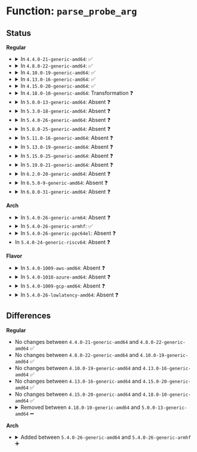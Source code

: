# Function: <code>parse_probe_arg</code>

## Status
<b>Regular</b>
<ul>
<li>
<details>
<summary>In <code>4.4.0-21-generic-amd64</code>: ✅</summary>

```c
int parse_probe_arg(char * arg, const struct fetch_type * t, struct fetch_param * f, bool is_return, bool is_kprobe, const struct fetch_type * ftbl)
```

```json
{
  "name": "parse_probe_arg",
  "collision_type": "Unique Static",
  "inline_type": "No",
  "funcs": [
    {
      "addr": 18446744071580342784,
      "name": "parse_probe_arg",
      "external": false,
      "loc": "kernel/trace/trace_probe.c:358",
      "file": "kernel/trace/trace_probe.c",
      "inline": "seen, unknown",
      "caller_inline": [],
      "caller_func": [
        "kernel/trace/trace_probe.c:parse_probe_arg",
        "kernel/trace/trace_probe.c:traceprobe_parse_probe_arg"
      ]
    }
  ],
  "symbols": [
    {
      "addr": 18446744071580342784,
      "name": "parse_probe_arg",
      "section": ".text",
      "bind": "STB_LOCAL",
      "size": 942
    }
  ]
}
```
</details>
</li>
<li>
<details>
<summary>In <code>4.8.0-22-generic-amd64</code>: ✅</summary>

```c
int parse_probe_arg(char * arg, const struct fetch_type * t, struct fetch_param * f, bool is_return, bool is_kprobe, const struct fetch_type * ftbl)
```

```json
{
  "name": "parse_probe_arg",
  "collision_type": "Unique Static",
  "inline_type": "No",
  "funcs": [
    {
      "addr": 18446744071580397520,
      "name": "parse_probe_arg",
      "external": false,
      "loc": "kernel/trace/trace_probe.c:385",
      "file": "kernel/trace/trace_probe.c",
      "inline": "seen, unknown",
      "caller_inline": [],
      "caller_func": [
        "kernel/trace/trace_probe.c:traceprobe_parse_probe_arg",
        "kernel/trace/trace_probe.c:parse_probe_arg"
      ]
    }
  ],
  "symbols": [
    {
      "addr": 18446744071580397520,
      "name": "parse_probe_arg",
      "section": ".text",
      "bind": "STB_LOCAL",
      "size": 1040
    }
  ]
}
```
</details>
</li>
<li>
<details>
<summary>In <code>4.10.0-19-generic-amd64</code>: ✅</summary>

```c
int parse_probe_arg(char * arg, const struct fetch_type * t, struct fetch_param * f, bool is_return, bool is_kprobe, const struct fetch_type * ftbl)
```

```json
{
  "name": "parse_probe_arg",
  "collision_type": "Unique Static",
  "inline_type": "No",
  "funcs": [
    {
      "addr": 18446744071580445664,
      "name": "parse_probe_arg",
      "external": false,
      "loc": "kernel/trace/trace_probe.c:389",
      "file": "kernel/trace/trace_probe.c",
      "inline": "seen, unknown",
      "caller_inline": [],
      "caller_func": [
        "kernel/trace/trace_probe.c:traceprobe_parse_probe_arg",
        "kernel/trace/trace_probe.c:parse_probe_arg"
      ]
    }
  ],
  "symbols": [
    {
      "addr": 18446744071580445664,
      "name": "parse_probe_arg",
      "section": ".text",
      "bind": "STB_LOCAL",
      "size": 1040
    }
  ]
}
```
</details>
</li>
<li>
<details>
<summary>In <code>4.13.0-16-generic-amd64</code>: ✅</summary>

```c
int parse_probe_arg(char * arg, const struct fetch_type * t, struct fetch_param * f, bool is_return, bool is_kprobe, const struct fetch_type * ftbl)
```

```json
{
  "name": "parse_probe_arg",
  "collision_type": "Unique Static",
  "inline_type": "No",
  "funcs": [
    {
      "addr": 18446744071580457072,
      "name": "parse_probe_arg",
      "external": false,
      "loc": "kernel/trace/trace_probe.c:390",
      "file": "kernel/trace/trace_probe.c",
      "inline": "seen, unknown",
      "caller_inline": [],
      "caller_func": [
        "kernel/trace/trace_probe.c:traceprobe_parse_probe_arg",
        "kernel/trace/trace_probe.c:parse_probe_arg"
      ]
    }
  ],
  "symbols": [
    {
      "addr": 18446744071580457072,
      "name": "parse_probe_arg",
      "section": ".text",
      "bind": "STB_LOCAL",
      "size": 1004
    }
  ]
}
```
</details>
</li>
<li>
<details>
<summary>In <code>4.15.0-20-generic-amd64</code>: ✅</summary>

```c
int parse_probe_arg(char * arg, const struct fetch_type * t, struct fetch_param * f, bool is_return, bool is_kprobe, const struct fetch_type * ftbl)
```

```json
{
  "name": "parse_probe_arg",
  "collision_type": "Unique Static",
  "inline_type": "No",
  "funcs": [
    {
      "addr": 18446744071580513520,
      "name": "parse_probe_arg",
      "external": false,
      "loc": "kernel/trace/trace_probe.c:388",
      "file": "kernel/trace/trace_probe.c",
      "inline": "seen, unknown",
      "caller_inline": [],
      "caller_func": [
        "kernel/trace/trace_probe.c:traceprobe_parse_probe_arg",
        "kernel/trace/trace_probe.c:parse_probe_arg"
      ]
    }
  ],
  "symbols": [
    {
      "addr": 18446744071580513520,
      "name": "parse_probe_arg",
      "section": ".text",
      "bind": "STB_LOCAL",
      "size": 1010
    }
  ]
}
```
</details>
</li>
<li>
<details>
<summary>In <code>4.18.0-10-generic-amd64</code>: Transformation ❓</summary>

```c
int parse_probe_arg(char * arg, const struct fetch_type * t, struct fetch_param * f, bool is_return, bool is_kprobe, const struct fetch_type * ftbl)
```

```json
{
  "name": "parse_probe_arg",
  "collision_type": "Unique Static",
  "inline_type": "No",
  "funcs": [
    {
      "addr": 0,
      "name": "parse_probe_arg",
      "external": false,
      "loc": "kernel/trace/trace_probe.c:388",
      "file": "kernel/trace/trace_probe.c",
      "inline": "seen, unknown",
      "caller_inline": [],
      "caller_func": [
        "kernel/trace/trace_probe.c:traceprobe_parse_probe_arg",
        "kernel/trace/trace_probe.c:parse_probe_arg"
      ]
    }
  ],
  "symbols": [
    {
      "addr": 18446744071580601584,
      "name": "parse_probe_arg",
      "section": ".text",
      "bind": "STB_LOCAL",
      "size": 1017
    },
    {
      "addr": 18446744071580604367,
      "name": "parse_probe_arg.cold.8",
      "section": ".text",
      "bind": "STB_LOCAL",
      "size": 26
    }
  ]
}
```
</details>
</li>
<li>
<details>
<summary>In <code>5.0.0-13-generic-amd64</code>: Absent ❓</summary>

```json
{
  "name": "parse_probe_arg",
  "collision_type": "Unique Static",
  "inline_type": "Selective",
  "funcs": [
    {
      "addr": 18446744071580659888,
      "name": "parse_probe_arg",
      "external": false,
      "loc": "kernel/trace/trace_probe.c:234",
      "file": "kernel/trace/trace_probe.c",
      "inline": "not declared, inlined",
      "caller_inline": [],
      "caller_func": [
        "kernel/trace/trace_probe.c:traceprobe_parse_probe_arg_body"
      ]
    }
  ],
  "symbols": [
    {
      "addr": 18446744071580659888,
      "name": "parse_probe_arg.isra.3",
      "section": ".text",
      "bind": "STB_LOCAL",
      "size": 1024
    }
  ]
}
```
</details>
</li>
<li>
<details>
<summary>In <code>5.3.0-18-generic-amd64</code>: Absent ❓</summary>

```json
{
  "name": "parse_probe_arg",
  "collision_type": "Unique Static",
  "inline_type": "Selective",
  "funcs": [
    {
      "addr": 18446744071580721824,
      "name": "parse_probe_arg",
      "external": false,
      "loc": "kernel/trace/trace_probe.c:321",
      "file": "kernel/trace/trace_probe.c",
      "inline": "not declared, inlined",
      "caller_inline": [],
      "caller_func": [
        "kernel/trace/trace_probe.c:traceprobe_parse_probe_arg_body"
      ]
    }
  ],
  "symbols": [
    {
      "addr": 18446744071580721824,
      "name": "parse_probe_arg.isra.0",
      "section": ".text",
      "bind": "STB_LOCAL",
      "size": 1686
    }
  ]
}
```
</details>
</li>
<li>
<details>
<summary>In <code>5.4.0-26-generic-amd64</code>: Absent ❓</summary>

```json
{
  "name": "parse_probe_arg",
  "collision_type": "Unique Static",
  "inline_type": "Selective",
  "funcs": [
    {
      "addr": 18446744071580770432,
      "name": "parse_probe_arg",
      "external": false,
      "loc": "kernel/trace/trace_probe.c:354",
      "file": "kernel/trace/trace_probe.c",
      "inline": "not declared, inlined",
      "caller_inline": [],
      "caller_func": [
        "kernel/trace/trace_probe.c:traceprobe_parse_probe_arg_body"
      ]
    }
  ],
  "symbols": [
    {
      "addr": 18446744071580770432,
      "name": "parse_probe_arg.isra.0",
      "section": ".text",
      "bind": "STB_LOCAL",
      "size": 1947
    }
  ]
}
```
</details>
</li>
<li>
<details>
<summary>In <code>5.8.0-25-generic-amd64</code>: Absent ❓</summary>

```json
{
  "name": "parse_probe_arg",
  "collision_type": "Unique Static",
  "inline_type": "Selective",
  "funcs": [
    {
      "addr": 18446744071580887952,
      "name": "parse_probe_arg",
      "external": false,
      "loc": "kernel/trace/trace_probe.c:354",
      "file": "kernel/trace/trace_probe.c",
      "inline": "not declared, inlined",
      "caller_inline": [],
      "caller_func": [
        "kernel/trace/trace_probe.c:traceprobe_parse_probe_arg_body"
      ]
    }
  ],
  "symbols": [
    {
      "addr": 18446744071580887952,
      "name": "parse_probe_arg.isra.0",
      "section": ".text",
      "bind": "STB_LOCAL",
      "size": 1418
    }
  ]
}
```
</details>
</li>
<li>
<details>
<summary>In <code>5.11.0-16-generic-amd64</code>: Absent ❓</summary>

```json
{
  "name": "parse_probe_arg",
  "collision_type": "Unique Static",
  "inline_type": "Selective",
  "funcs": [
    {
      "addr": 18446744071580882240,
      "name": "parse_probe_arg",
      "external": false,
      "loc": "kernel/trace/trace_probe.c:354",
      "file": "kernel/trace/trace_probe.c",
      "inline": "not declared, inlined",
      "caller_inline": [],
      "caller_func": [
        "kernel/trace/trace_probe.c:traceprobe_parse_probe_arg_body"
      ]
    }
  ],
  "symbols": [
    {
      "addr": 18446744071580882240,
      "name": "parse_probe_arg.isra.0",
      "section": ".text",
      "bind": "STB_LOCAL",
      "size": 1418
    }
  ]
}
```
</details>
</li>
<li>
<details>
<summary>In <code>5.13.0-19-generic-amd64</code>: Absent ❓</summary>

```json
{
  "name": "parse_probe_arg",
  "collision_type": "Unique Static",
  "inline_type": "Selective",
  "funcs": [
    {
      "addr": 18446744071580886000,
      "name": "parse_probe_arg",
      "external": false,
      "loc": "kernel/trace/trace_probe.c:354",
      "file": "kernel/trace/trace_probe.c",
      "inline": "not declared, inlined",
      "caller_inline": [],
      "caller_func": [
        "kernel/trace/trace_probe.c:traceprobe_parse_probe_arg_body"
      ]
    }
  ],
  "symbols": [
    {
      "addr": 18446744071580886000,
      "name": "parse_probe_arg.isra.0",
      "section": ".text",
      "bind": "STB_LOCAL",
      "size": 1419
    }
  ]
}
```
</details>
</li>
<li>
<details>
<summary>In <code>5.15.0-25-generic-amd64</code>: Absent ❓</summary>

```json
{
  "name": "parse_probe_arg",
  "collision_type": "Unique Static",
  "inline_type": "Selective",
  "funcs": [
    {
      "addr": 18446744071581087280,
      "name": "parse_probe_arg",
      "external": false,
      "loc": "kernel/trace/trace_probe.c:366",
      "file": "kernel/trace/trace_probe.c",
      "inline": "not declared, inlined",
      "caller_inline": [],
      "caller_func": [
        "kernel/trace/trace_probe.c:traceprobe_parse_probe_arg_body"
      ]
    }
  ],
  "symbols": [
    {
      "addr": 18446744071581087280,
      "name": "parse_probe_arg.isra.0",
      "section": ".text",
      "bind": "STB_LOCAL",
      "size": 1432
    }
  ]
}
```
</details>
</li>
<li>
<details>
<summary>In <code>5.19.0-21-generic-amd64</code>: Absent ❓</summary>

```json
{
  "name": "parse_probe_arg",
  "collision_type": "Unique Static",
  "inline_type": "Selective",
  "funcs": [
    {
      "addr": 18446744071581349504,
      "name": "parse_probe_arg",
      "external": false,
      "loc": "kernel/trace/trace_probe.c:366",
      "file": "kernel/trace/trace_probe.c",
      "inline": "not declared, inlined",
      "caller_inline": [],
      "caller_func": [
        "kernel/trace/trace_probe.c:traceprobe_parse_probe_arg_body"
      ]
    }
  ],
  "symbols": [
    {
      "addr": 18446744071581349504,
      "name": "parse_probe_arg.isra.0",
      "section": ".text",
      "bind": "STB_LOCAL",
      "size": 1272
    }
  ]
}
```
</details>
</li>
<li>
<details>
<summary>In <code>6.2.0-20-generic-amd64</code>: Absent ❓</summary>

```json
{
  "name": "parse_probe_arg",
  "collision_type": "Unique Static",
  "inline_type": "Selective",
  "funcs": [
    {
      "addr": 18446744071581683888,
      "name": "parse_probe_arg",
      "external": false,
      "loc": "kernel/trace/trace_probe.c:377",
      "file": "kernel/trace/trace_probe.c",
      "inline": "not declared, inlined",
      "caller_inline": [],
      "caller_func": [
        "kernel/trace/trace_probe.c:traceprobe_parse_probe_arg_body"
      ]
    }
  ],
  "symbols": [
    {
      "addr": 18446744071581683888,
      "name": "parse_probe_arg.isra.0",
      "section": ".text",
      "bind": "STB_LOCAL",
      "size": 1275
    }
  ]
}
```
</details>
</li>
<li>
<details>
<summary>In <code>6.5.0-9-generic-amd64</code>: Absent ❓</summary>

```json
{
  "name": "parse_probe_arg",
  "collision_type": "Unique Static",
  "inline_type": "Selective",
  "funcs": [
    {
      "addr": 18446744071581826672,
      "name": "parse_probe_arg",
      "external": false,
      "loc": "kernel/trace/trace_probe.c:666",
      "file": "kernel/trace/trace_probe.c",
      "inline": "not declared, inlined",
      "caller_inline": [],
      "caller_func": [
        "kernel/trace/trace_probe.c:traceprobe_parse_probe_arg_body"
      ]
    }
  ],
  "symbols": [
    {
      "addr": 18446744071581826672,
      "name": "parse_probe_arg.isra.0",
      "section": ".text",
      "bind": "STB_LOCAL",
      "size": 1660
    }
  ]
}
```
</details>
</li>
<li>
<details>
<summary>In <code>6.8.0-31-generic-amd64</code>: Absent ❓</summary>

```json
{
  "name": "parse_probe_arg",
  "collision_type": "Unique Static",
  "inline_type": "Selective",
  "funcs": [
    {
      "addr": 18446744071581949168,
      "name": "parse_probe_arg",
      "external": false,
      "loc": "kernel/trace/trace_probe.c:887",
      "file": "kernel/trace/trace_probe.c",
      "inline": "not declared, inlined",
      "caller_inline": [],
      "caller_func": [
        "kernel/trace/trace_probe.c:traceprobe_parse_probe_arg_body"
      ]
    }
  ],
  "symbols": [
    {
      "addr": 18446744071581949168,
      "name": "parse_probe_arg.isra.0",
      "section": ".text",
      "bind": "STB_LOCAL",
      "size": 1361
    }
  ]
}
```
</details>
</li>
</ul>
<b>Arch</b>
<ul>
<li>
<details>
<summary>In <code>5.4.0-26-generic-arm64</code>: Absent ❓</summary>

```json
{
  "name": "parse_probe_arg",
  "collision_type": "Unique Static",
  "inline_type": "Selective",
  "funcs": [
    {
      "addr": 18446603336492082240,
      "name": "parse_probe_arg",
      "external": false,
      "loc": "kernel/trace/trace_probe.c:354",
      "file": "kernel/trace/trace_probe.c",
      "inline": "not declared, inlined",
      "caller_inline": [],
      "caller_func": [
        "kernel/trace/trace_probe.c:traceprobe_parse_probe_arg_body"
      ]
    }
  ],
  "symbols": [
    {
      "addr": 18446603336492082240,
      "name": "parse_probe_arg.isra.0",
      "section": ".text",
      "bind": "STB_LOCAL",
      "size": 1880
    }
  ]
}
```
</details>
</li>
<li>
<details>
<summary>In <code>5.4.0-26-generic-armhf</code>: ✅</summary>

```c
int parse_probe_arg(char * arg, const struct fetch_type * type, struct fetch_insn * * pcode, struct fetch_insn * end, unsigned int flags, int offs)
```

```json
{
  "name": "parse_probe_arg",
  "collision_type": "Unique Static",
  "inline_type": "No",
  "funcs": [
    {
      "addr": 3225982200,
      "name": "parse_probe_arg",
      "external": false,
      "loc": "kernel/trace/trace_probe.c:354",
      "file": "kernel/trace/trace_probe.c",
      "inline": "seen, unknown",
      "caller_inline": [],
      "caller_func": [
        "kernel/trace/trace_probe.c:traceprobe_parse_probe_arg_body",
        "kernel/trace/trace_probe.c:parse_probe_arg"
      ]
    }
  ],
  "symbols": [
    {
      "addr": 3225982200,
      "name": "parse_probe_arg",
      "section": ".text",
      "bind": "STB_LOCAL",
      "size": 1932
    }
  ]
}
```
</details>
</li>
<li>
<details>
<summary>In <code>5.4.0-26-generic-ppc64el</code>: Absent ❓</summary>

```json
{
  "name": "parse_probe_arg",
  "collision_type": "Unique Static",
  "inline_type": "Selective",
  "funcs": [
    {
      "addr": 13835058055285272640,
      "name": "parse_probe_arg",
      "external": false,
      "loc": "kernel/trace/trace_probe.c:354",
      "file": "kernel/trace/trace_probe.c",
      "inline": "not declared, inlined",
      "caller_inline": [],
      "caller_func": [
        "kernel/trace/trace_probe.c:traceprobe_parse_probe_arg_body"
      ]
    }
  ],
  "symbols": [
    {
      "addr": 13835058055285272640,
      "name": "parse_probe_arg.isra.0",
      "section": ".text",
      "bind": "STB_LOCAL",
      "size": 2924
    }
  ]
}
```
</details>
</li>
<li>
In <code>5.4.0-24-generic-riscv64</code>: Absent ❓
</li>
</ul>
<b>Flavor</b>
<ul>
<li>
<details>
<summary>In <code>5.4.0-1009-aws-amd64</code>: Absent ❓</summary>

```json
{
  "name": "parse_probe_arg",
  "collision_type": "Unique Static",
  "inline_type": "Selective",
  "funcs": [
    {
      "addr": 18446744071580739232,
      "name": "parse_probe_arg",
      "external": false,
      "loc": "kernel/trace/trace_probe.c:354",
      "file": "kernel/trace/trace_probe.c",
      "inline": "not declared, inlined",
      "caller_inline": [],
      "caller_func": [
        "kernel/trace/trace_probe.c:traceprobe_parse_probe_arg_body"
      ]
    }
  ],
  "symbols": [
    {
      "addr": 18446744071580739232,
      "name": "parse_probe_arg.isra.0",
      "section": ".text",
      "bind": "STB_LOCAL",
      "size": 1947
    }
  ]
}
```
</details>
</li>
<li>
<details>
<summary>In <code>5.4.0-1010-azure-amd64</code>: Absent ❓</summary>

```json
{
  "name": "parse_probe_arg",
  "collision_type": "Unique Static",
  "inline_type": "Selective",
  "funcs": [
    {
      "addr": 18446744071580685424,
      "name": "parse_probe_arg",
      "external": false,
      "loc": "kernel/trace/trace_probe.c:354",
      "file": "kernel/trace/trace_probe.c",
      "inline": "not declared, inlined",
      "caller_inline": [],
      "caller_func": [
        "kernel/trace/trace_probe.c:traceprobe_parse_probe_arg_body"
      ]
    }
  ],
  "symbols": [
    {
      "addr": 18446744071580685424,
      "name": "parse_probe_arg.isra.0",
      "section": ".text",
      "bind": "STB_LOCAL",
      "size": 1947
    }
  ]
}
```
</details>
</li>
<li>
<details>
<summary>In <code>5.4.0-1009-gcp-amd64</code>: Absent ❓</summary>

```json
{
  "name": "parse_probe_arg",
  "collision_type": "Unique Static",
  "inline_type": "Selective",
  "funcs": [
    {
      "addr": 18446744071580730480,
      "name": "parse_probe_arg",
      "external": false,
      "loc": "kernel/trace/trace_probe.c:354",
      "file": "kernel/trace/trace_probe.c",
      "inline": "not declared, inlined",
      "caller_inline": [],
      "caller_func": [
        "kernel/trace/trace_probe.c:traceprobe_parse_probe_arg_body"
      ]
    }
  ],
  "symbols": [
    {
      "addr": 18446744071580730480,
      "name": "parse_probe_arg.isra.0",
      "section": ".text",
      "bind": "STB_LOCAL",
      "size": 1947
    }
  ]
}
```
</details>
</li>
<li>
<details>
<summary>In <code>5.4.0-26-lowlatency-amd64</code>: Absent ❓</summary>

```json
{
  "name": "parse_probe_arg",
  "collision_type": "Unique Static",
  "inline_type": "Selective",
  "funcs": [
    {
      "addr": 18446744071580788432,
      "name": "parse_probe_arg",
      "external": false,
      "loc": "kernel/trace/trace_probe.c:354",
      "file": "kernel/trace/trace_probe.c",
      "inline": "not declared, inlined",
      "caller_inline": [],
      "caller_func": [
        "kernel/trace/trace_probe.c:traceprobe_parse_probe_arg_body"
      ]
    }
  ],
  "symbols": [
    {
      "addr": 18446744071580788432,
      "name": "parse_probe_arg.isra.0",
      "section": ".text",
      "bind": "STB_LOCAL",
      "size": 1947
    }
  ]
}
```
</details>
</li>
</ul>

## Differences
<b>Regular</b>
<ul>
<li>
No changes between <code>4.4.0-21-generic-amd64</code> and <code>4.8.0-22-generic-amd64</code> ✅
</li>
<li>
No changes between <code>4.8.0-22-generic-amd64</code> and <code>4.10.0-19-generic-amd64</code> ✅
</li>
<li>
No changes between <code>4.10.0-19-generic-amd64</code> and <code>4.13.0-16-generic-amd64</code> ✅
</li>
<li>
No changes between <code>4.13.0-16-generic-amd64</code> and <code>4.15.0-20-generic-amd64</code> ✅
</li>
<li>
No changes between <code>4.15.0-20-generic-amd64</code> and <code>4.18.0-10-generic-amd64</code> ✅
</li>
<li>
<details>
<summary>Removed between <code>4.18.0-10-generic-amd64</code> and <code>5.0.0-13-generic-amd64</code> ➖</summary>

```c
int parse_probe_arg(char * arg, const struct fetch_type * t, struct fetch_param * f, bool is_return, bool is_kprobe, const struct fetch_type * ftbl)
```
</details>
</li>
</ul>
<b>Arch</b>
<ul>
<li>
<details>
<summary>Added between <code>5.4.0-26-generic-amd64</code> and <code>5.4.0-26-generic-armhf</code> ➕</summary>

```c
int parse_probe_arg(char * arg, const struct fetch_type * type, struct fetch_insn * * pcode, struct fetch_insn * end, unsigned int flags, int offs)
```
</details>
</li>
</ul>

